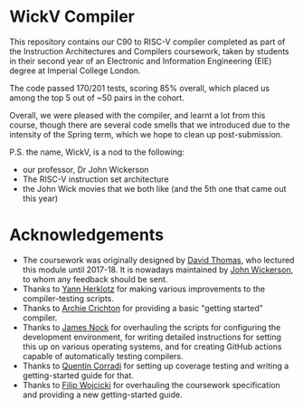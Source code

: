 # WickV Compiler

This repository contains our C90 to RISC-V compiler completed as part of the Instruction Architectures and Compilers coursework, taken by students in their second year of an Electronic and Information Engineering (EIE) degree at Imperial College London.

The code passed 170/201 tests, scoring 85% overall, which placed us among the top 5 out of ~50 pairs in the cohort.

Overall, we were pleased with the compiler, and learnt a lot from this course, though there are several code smells that we introduced due to the intensity of the Spring term, which we hope to clean up post-submission.

P.S. the name, WickV, is a nod to the following:
- our professor, Dr John Wickerson
- The RISC-V instruction set architecture
- the John Wick movies that we both like (and the 5th one that came out this year)

Acknowledgements
================

* The coursework was originally designed by [David Thomas](https://www.southampton.ac.uk/people/5z9bmb/professor-david-thomas), who lectured this module until 2017-18. It is nowadays maintained by [John Wickerson](https://johnwickerson.github.io/), to whom any feedback should be sent.
* Thanks to [Yann Herklotz](https://yannherklotz.com/) for making various improvements to the compiler-testing scripts.
* Thanks to [Archie Crichton](https://www.doc.ic.ac.uk/~ac11018/) for providing a basic "getting started" compiler.
* Thanks to [James Nock](https://www.linkedin.com/in/jpnock) for overhauling the scripts for configuring the development environment, for writing detailed instructions for setting this up on various operating systems, and for creating GitHub actions capable of automatically testing compilers.
* Thanks to [Quentin Corradi](https://www.imperial.ac.uk/people/q.corradi22) for setting up coverage testing and writing a getting-started guide for that.
* Thanks to [Filip Wojcicki](https://www.linkedin.com/in/filip-wojcicki) for overhauling the coursework specification and providing a new getting-started guide.
